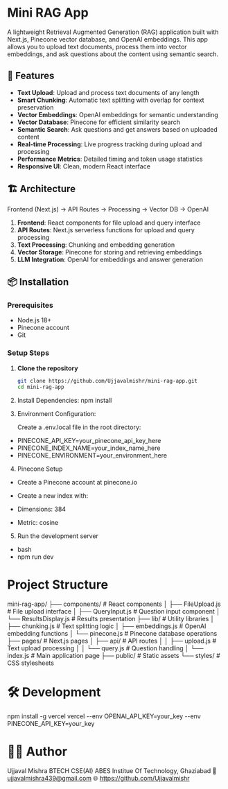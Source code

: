 # Mini RAG App

A lightweight Retrieval Augmented Generation (RAG) application built with Next.js, Pinecone vector database, and OpenAI embeddings. This app allows you to upload text documents, process them into vector embeddings, and ask questions about the content using semantic search.

## 🚀 Features

- **Text Upload**: Upload and process text documents of any length
- **Smart Chunking**: Automatic text splitting with overlap for context preservation
- **Vector Embeddings**: OpenAI embeddings for semantic understanding
- **Vector Database**: Pinecone for efficient similarity search
- **Semantic Search**: Ask questions and get answers based on uploaded content
- **Real-time Processing**: Live progress tracking during upload and processing
- **Performance Metrics**: Detailed timing and token usage statistics
- **Responsive UI**: Clean, modern React interface

## 🏗️ Architecture
Frontend (Next.js) → API Routes → Processing → Vector DB → OpenAI

1. **Frontend**: React components for file upload and query interface
2. **API Routes**: Next.js serverless functions for upload and query processing
3. **Text Processing**: Chunking and embedding generation
4. **Vector Storage**: Pinecone for storing and retrieving embeddings
5. **LLM Integration**: OpenAI for embeddings and answer generation

## 📦 Installation

### Prerequisites

- Node.js 18+ 
- Pinecone account
- Git

### Setup Steps

1. **Clone the repository**
   ```bash
   git clone https://github.com/Ujjavalmishr/mini-rag-app.git
   cd mini-rag-app

2. Install Dependencies:
    npm install

3. Environment Configuration:

   Create a .env.local file in the root directory:

  - PINECONE_API_KEY=your_pinecone_api_key_here
  - PINECONE_INDEX_NAME=your_index_name_here
  - PINECONE_ENVIRONMENT=your_environment_here

4. Pinecone Setup

  - Create a Pinecone account at pinecone.io

  - Create a new index with:

  - Dimensions: 384

  - Metric: cosine

5. Run the development server

  - bash
  - npm run dev

# Project Structure
mini-rag-app/
├── components/          # React components
│   ├── FileUpload.js   # File upload interface
│   ├── QueryInput.js   # Question input component
│   └── ResultsDisplay.js # Results presentation
├── lib/                # Utility libraries
│   ├── chunking.js     # Text splitting logic
│   ├── embeddings.js   # OpenAI embedding functions
│   └── pinecone.js     # Pinecone database operations
├── pages/              # Next.js pages
│   ├── api/            # API routes
│   │   ├── upload.js   # Text upload processing
│   │   └── query.js    # Question handling
│   └── index.js        # Main application page
├── public/             # Static assets
└── styles/             # CSS stylesheets 


# 🛠️ Development

npm install -g vercel
vercel --env OPENAI_API_KEY=your_key --env PINECONE_API_KEY=your_key


# 👨‍💻 Author
Ujjaval Mishra
BTECH CSE(AI) 
ABES Institue Of Technology, Ghaziabad
📧 ujjavalmishra439@gmail.com
🌐 https://github.com/Ujjavalmishr